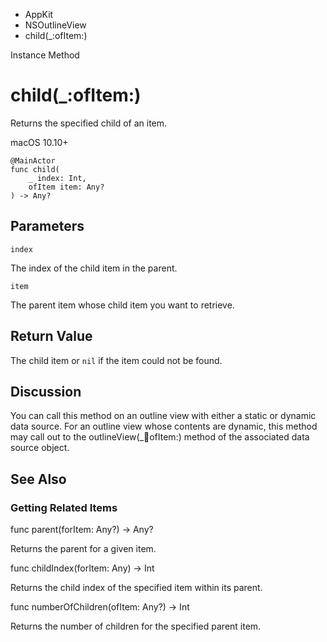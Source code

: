 

- AppKit
- NSOutlineView
-  child(\_:ofItem:) 

Instance Method

# child(\_:ofItem:)

Returns the specified child of an item.

macOS 10.10+

``` source
@MainActor
func child(
    _ index: Int,
    ofItem item: Any?
) -> Any?
```

## Parameters 

`index`  

The index of the child item in the parent.

`item`  

The parent item whose child item you want to retrieve.

## Return Value

The child item or `nil` if the item could not be found.

## Discussion

You can call this method on an outline view with either a static or dynamic data source. For an outline view whose contents are dynamic, this method may call out to the outlineView(_:child:ofItem:) method of the associated data source object.

## See Also

### Getting Related Items

func parent(forItem: Any?) -> Any?

Returns the parent for a given item.

func childIndex(forItem: Any) -> Int

Returns the child index of the specified item within its parent.

func numberOfChildren(ofItem: Any?) -> Int

Returns the number of children for the specified parent item.

